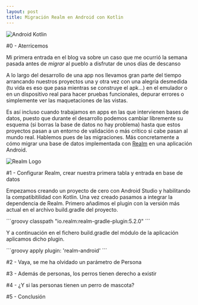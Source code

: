```yaml
---
layout: post
title: Migración Realm en Android con Kotlin
---
```


![Android Kotlin](https://codigoonclick.com/wp-content/uploads/2018/03/kotlin-con-android-caracteristicas.jpeg)

#0 - Aterricemos

Mi primera entrada en el blog va sobre un caso que me ocurrió la semana pasada antes de *migrar* al pueblo a disfrutar de unos días de descanso 
   
A lo largo del desarrollo de una app nos llevamos gran parte del tiempo arrancando nuestros proyectos una y otra vez con una alegría desmedida (tu vida es eso que pasa mientras se construye el apk...) en el emulador o en un dispositivo real para hacer pruebas funcionales, depurar errores o simplemente ver las maquetaciones de las vistas.

   Es así incluso cuando trabajamos en apps en las que intervienen bases de datos, puesto que durante el desarrollo podemos cambiar libremente su esquema (si borras la base de datos no hay problema) hasta que estos proyectos pasan a un entorno de validación o más crítico si cabe pasan al mundo real. Hablemos pues de las migraciones. Más concretamente a cómo migrar una base de datos implementada con [Realm](https://realm.io/) en una aplicación Android.
   
   ![Realm Logo](https://realm.io/assets/img/social/realmDark.jpg)
   
#1 - Configurar Realm, crear nuestra primera tabla y entrada en base de datos

Empezamos creando un proyecto de cero con Android Studio y habilitando la compatibitilidad con Kotlin. Una vez creado pasamos a integrar la dependencia de Realm. Primero añadimos el plugin con la versión más actual en el archivo build.gradle del proyecto.

´´´groovy
classpath "io.realm:realm-gradle-plugin:5.2.0"
´´´

Y a continuación en el fichero build.gradle del módulo de la aplicación aplicamos dicho plugin.

´´´groovy
apply plugin: 'realm-android'
´´´

#2 - Vaya, se me ha olvidado un parámetro de Persona

#3 - Además de personas, los perros tienen derecho a existir

#4 - ¿Y si las personas tienen un perro de mascota?

#5 - Conclusión



